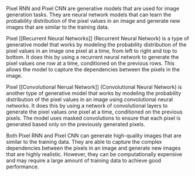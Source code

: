 Pixel RNN and Pixel CNN are generative models that are used for image generation tasks. They are neural network models that can learn the probability distribution of the pixel values in an image and generate new images that are similar to the training data.

Pixel [[Recurrent Neural Networks]] (Recurrent Neural Network) is a type of generative model that works by modeling the probability distribution of the pixel values in an image one pixel at a time, from left to right and top to bottom. It does this by using a recurrent neural network to generate the pixel values one row at a time, conditioned on the previous rows. This allows the model to capture the dependencies between the pixels in the image.

Pixel [[Convolutional Nerual Network]] (Convolutional Neural Network) is another type of generative model that works by modeling the probability distribution of the pixel values in an image using convolutional neural networks. It does this by using a network of convolutional layers to generate the pixel values one pixel at a time, conditioned on the previous pixels. The model uses masked convolutions to ensure that each pixel is generated based only on the previously generated pixels.

Both Pixel RNN and Pixel CNN can generate high-quality images that are similar to the training data. They are able to capture the complex dependencies between the pixels in an image and generate new images that are highly realistic. However, they can be computationally expensive and may require a large amount of training data to achieve good performance.